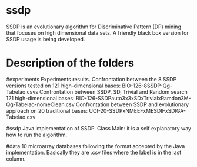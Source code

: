 # ssdp
SSDP is an evolutionary algorithm for Discriminative Pattern (DP) mining that focuses on high dimensional data sets. A friendly black box version for SSDP usage is being developed.

# Description of the folders

#experiments
Experiments results.
Confrontation between the 8 SSDP versions tested on 121 high-dimensional bases: BIO-126-8SSDP-Qg-Tabelao.csvs
Confrontation between SSDP, SD, Trivial and Random search 121 high-dimensional bases: BIO-126-SSDPauto3x3xSDxTrivialxRamdon3M-Qg-Tabelao-nomeClean.csv
Confrontation between SSDP and evolutionary approach on 20 traditional bases: UCI-20-SSDPxNMEEFxMESDIFxSDIGA-Tabelao.csv

#ssdp
Java implementation of SSDP.
Class Main: it is a self explanatory way how to run the algorithm.

#data
10 microarray databases following the format accepted by the Java implementation. Basically they are .csv files where the label is in the last column.
